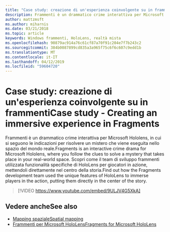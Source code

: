 ```yaml
---
title: "Case study: creazione di un'esperienza coinvolgente su in frammenti"
description: Frammenti è un drammatico crime interattiva per Microsoft Hololens, in cui si seguono le indicazioni per risolvere un mistero che viene eseguita nello spazio del mondo reale.
author: mattzmsft
ms.author: miharnis
ms.date: 03/21/2018
ms.topic: article
keywords: Windows frammenti, HoloLens, realtà mista
ms.openlocfilehash: 90879ac914a76c61cf87a70f91c204e7f7b243c2
ms.sourcegitcommit: 384b0087899cd835a3a965f75c6f6c607c9edd1b
ms.translationtype: MT
ms.contentlocale: it-IT
ms.lasthandoff: 04/12/2019
ms.locfileid: "59604720"
---
```

# <a name="case-study---creating-an-immersive-experience-in-fragments"></a><span data-ttu-id="50b66-104">Case study: creazione di un'esperienza coinvolgente su in frammenti</span><span class="sxs-lookup"><span data-stu-id="50b66-104">Case study - Creating an immersive experience in Fragments</span></span>

<span data-ttu-id="50b66-105">Frammenti è un drammatico crime interattiva per Microsoft Hololens, in cui si seguono le indicazioni per risolvere un mistero che viene eseguita nello spazio del mondo reale.</span><span class="sxs-lookup"><span data-stu-id="50b66-105">Fragments is an interactive crime drama for Microsoft Hololens, where you follow the clues to solve a mystery that takes place in your real-world space.</span></span> <span data-ttu-id="50b66-106">Scopri come il team di sviluppo frammenti utilizzata funzionalità specifiche di HoloLens per giocatori in azione, mettendoli direttamente nel centro della storia.</span><span class="sxs-lookup"><span data-stu-id="50b66-106">Find out how the Fragments development team used the unique features of HoloLens to immerse players in the action, putting them directly in the center of the story.</span></span>



>[!VIDEO https://www.youtube.com/embed/9ULJV4G5XkA]

## <a name="see-also"></a><span data-ttu-id="50b66-107">Vedere anche</span><span class="sxs-lookup"><span data-stu-id="50b66-107">See also</span></span>
* [<span data-ttu-id="50b66-108">Mapping spaziale</span><span class="sxs-lookup"><span data-stu-id="50b66-108">Spatial mapping</span></span>](spatial-mapping.md)
* [<span data-ttu-id="50b66-109">Frammenti per Microsoft HoloLens</span><span class="sxs-lookup"><span data-stu-id="50b66-109">Fragments for Microsoft HoloLens</span></span>](https://www.microsoft.com/p/fragments/9nblggh5ggm8)
